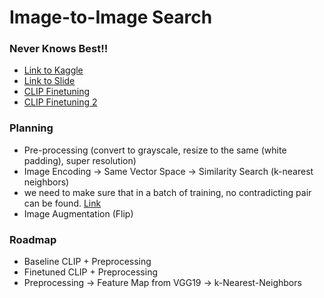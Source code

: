 # Image-to-Image Search

### Never Knows Best!!
- [Link to Kaggle](https://www.kaggle.com/competitions/image-search/)
- [Link to Slide](https://drive.google.com/file/d/1pspdg44WswvPBtGxb5Lb5B5MygHxrnA7/view?fbclid=IwAR0JrKLVQMiSlolEQYzN3ZIaGVHSGKSIFFP-lHPMzTK8WMACEcH7E2IUYvY)
- [CLIP Finetuning](https://www.labellerr.com/blog/fine-tuning-clip-on-custom-dataset/)
- [CLIP Finetuning 2](https://github.com/openai/CLIP/issues/83)

### Planning
- Pre-processing (convert to grayscale, resize to the same (white padding), super resolution)
- Image Encoding -> Same Vector Space -> Similarity Search (k-nearest neighbors)
- we need to make sure that in a batch of training, no contradicting pair can be found. [Link](https://github.com/openai/CLIP/issues/83#issuecomment-1487820198)
- Image Augmentation (Flip)

### Roadmap
- Baseline CLIP + Preprocessing
- Finetuned CLIP + Preprocessing
- Preprocessing -> Feature Map from VGG19 -> k-Nearest-Neighbors